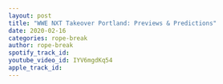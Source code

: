 ```yaml
---
layout: post
title: "WWE NXT Takeover Portland: Previews & Predictions"
date: 2020-02-16
categories: rope-break
author: rope-break
spotify_track_id: 
youtube_video_id: IYV6mgdKq54
apple_track_id: 
---
```

